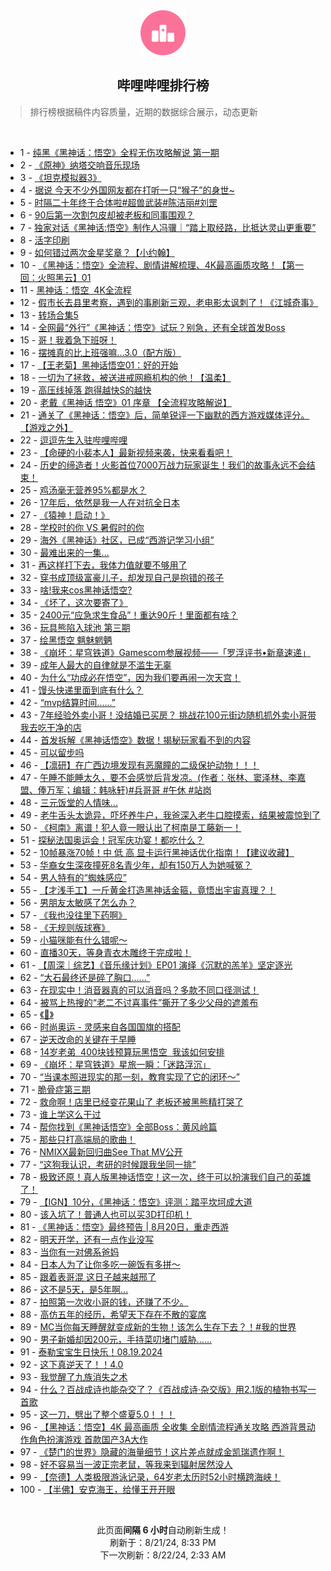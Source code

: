 <div align="center">
    <img src="./assets/icon_rank.png" alt="logo" />
    <h2>哔哩哔哩排行榜</h>
</div>

> 排行榜根据稿件内容质量，近期的数据综合展示，动态更新

<br />

<ul><li><span>1 - <a href=https://www.bilibili.com/BV114421U75X>纯黑《黑神话：悟空》全程无伤攻略解说&nbsp;第一期</a></span></li><li><span>2 - <a href=https://www.bilibili.com/BV18E4m1d7b7>《原神》纳塔交响音乐现场</a></span></li><li><span>3 - <a href=https://www.bilibili.com/BV1Qr421M7Xs>《坦克模拟器3》</a></span></li><li><span>4 - <a href=https://www.bilibili.com/BV124421U7Hp>据说&nbsp;今天不少外国网友都在打听一只“猴子”的身世~</a></span></li><li><span>5 - <a href=https://www.bilibili.com/BV1DH4y1c7JF>时隔二十年终于合体啦#超兽武装#陈洁丽#刘罡</a></span></li><li><span>6 - <a href=https://www.bilibili.com/BV1RE4m1R7Pm>90后第一次割包皮却被老板和同事围观？</a></span></li><li><span>7 - <a href=https://www.bilibili.com/BV1Gi421a74W>独家对话《黑神话:悟空》制作人冯骥｜“踏上取经路，比抵达灵山更重要”</a></span></li><li><span>8 - <a href=https://www.bilibili.com/BV1ir421K7he>活字印刷</a></span></li><li><span>9 - <a href=https://www.bilibili.com/BV1h1421t7Fc>如何错过两次金星奖章？【小约翰】</a></span></li><li><span>10 - <a href=https://www.bilibili.com/BV17Z421K7ib>《黑神话：悟空》全流程、剧情讲解梳理、4K最高画质攻略！【第一回：火照黑云】01</a></span></li><li><span>11 - <a href=https://www.bilibili.com/BV1Jx4y14798>黑神话：悟空&nbsp;&nbsp;4K全流程</a></span></li><li><span>12 - <a href=https://www.bilibili.com/BV1iy411e7dY>假市长去县里考察，遇到的事刷新三观，老电影太讽刺了！《江城奇事》</a></span></li><li><span>13 - <a href=https://www.bilibili.com/BV1SE4m1R7Uu>转场合集5</a></span></li><li><span>14 - <a href=https://www.bilibili.com/BV1AS421d7be>全网最“外行”《黑神话：悟空》试玩？别急，还有全球首发Boss</a></span></li><li><span>15 - <a href=https://www.bilibili.com/BV1Hi421a74W>哥！我着急下班呀！</a></span></li><li><span>16 - <a href=https://www.bilibili.com/BV1nb421J7QS>摆摊真的比上班强嘛…3.0（配方版）</a></span></li><li><span>17 - <a href=https://www.bilibili.com/BV1Uy411e7DW>【王老菊】黑神话悟空01：好的开始</a></span></li><li><span>18 - <a href=https://www.bilibili.com/BV1pT421r7AZ>一切为了拯救，被送进戒网瘾机构的他！【温柔】</a></span></li><li><span>19 - <a href=https://www.bilibili.com/BV1ar421M7KY>高压线掉落&nbsp;跑得越快S的越快</a></span></li><li><span>20 - <a href=https://www.bilibili.com/BV1iy411i7ab>老戴《黑神话&nbsp;悟空》01&nbsp;序章&nbsp;【全流程攻略解说】</a></span></li><li><span>21 - <a href=https://www.bilibili.com/BV1uz421B7ef>通关了《黑神话：悟空》后，简单锐评一下幽默的西方游戏媒体评分。【游戏之外】</a></span></li><li><span>22 - <a href=https://www.bilibili.com/BV1qU411U79B>逗逗先生入驻哔哩哔哩</a></span></li><li><span>23 - <a href=https://www.bilibili.com/BV1zf421v7sK>【命硬的小裴本人】最新视频来袭，快来看看吧！</a></span></li><li><span>24 - <a href=https://www.bilibili.com/BV1Gz421i7gF>历史的缔造者！火影首位7000万战力玩家诞生！我们的故事永远不会结束！</a></span></li><li><span>25 - <a href=https://www.bilibili.com/BV1sn4y1f7wB>鸡汤毫无营养95%都是水？</a></span></li><li><span>26 - <a href=https://www.bilibili.com/BV1SE4m1R7gy>17年后，依然是我一人在对抗全日本</a></span></li><li><span>27 - <a href=https://www.bilibili.com/BV1BE4m1R7gW>《猿神！启动！》</a></span></li><li><span>28 - <a href=https://www.bilibili.com/BV1d4421Z7M8>学校时的你&nbsp;VS&nbsp;暑假时的你</a></span></li><li><span>29 - <a href=https://www.bilibili.com/BV1pE4m1d7N7>海外《黑神话》社区，已成“西游记学习小组”</a></span></li><li><span>30 - <a href=https://www.bilibili.com/BV1Nf421B7NP>最难出来的一集...</a></span></li><li><span>31 - <a href=https://www.bilibili.com/BV1ZE421w7ZX>再这样打下去，我体力值就要不够用了</a></span></li><li><span>32 - <a href=https://www.bilibili.com/BV1EHpSeHEVH>穿书成顶级富豪儿子，却发现自己是抱错的孩子</a></span></li><li><span>33 - <a href=https://www.bilibili.com/BV1SW421X7Lk>啥!我来cos黑神话悟空?</a></span></li><li><span>34 - <a href=https://www.bilibili.com/BV1RZ421T7fZ>《坏了，这次要寄了》</a></span></li><li><span>35 - <a href=https://www.bilibili.com/BV1N4421f75Q>2400元“应急求生食品”！重达90斤！里面都有啥？</a></span></li><li><span>36 - <a href=https://www.bilibili.com/BV1YT42167YR>玩具熊陷入球池&nbsp;第三期</a></span></li><li><span>37 - <a href=https://www.bilibili.com/BV1jE4m1d7LQ>绘黑悟空&nbsp;魑魅魍魉</a></span></li><li><span>38 - <a href=https://www.bilibili.com/BV1o4421Z7q4>《崩坏：星穹铁道》Gamescom参展视频——「罗浮评书•新章速递」</a></span></li><li><span>39 - <a href=https://www.bilibili.com/BV1Ei421a7dT>成年人最大的自律就是不滥生无辜</a></span></li><li><span>40 - <a href=https://www.bilibili.com/BV1CZ421T7kD>为什么“功成必在悟空”，因为我们要再闹一次天宫！</a></span></li><li><span>41 - <a href=https://www.bilibili.com/BV1Sy411e7MY>馒头快递里面到底有什么？</a></span></li><li><span>42 - <a href=https://www.bilibili.com/BV1Df421v72p>“mvp结算时间......”</a></span></li><li><span>43 - <a href=https://www.bilibili.com/BV1aw4m1k7zX>7年经验外卖小哥！没结婚已买房？&nbsp;挑战花100元街边随机抓外卖小哥带我去吃干净的店</a></span></li><li><span>44 - <a href=https://www.bilibili.com/BV1sH4y1c7Tw>首发拆解《黑神话悟空》数据！揭秘玩家看不到的内容</a></span></li><li><span>45 - <a href=https://www.bilibili.com/BV11xpUefE7X>可以留步吗</a></span></li><li><span>46 - <a href=https://www.bilibili.com/BV1X1421479j>【凛研】在广西边境发现有恶魔瞳的二级保护动物！！！</a></span></li><li><span>47 - <a href=https://www.bilibili.com/BV1oZ421T795>午睡不能睡太久，要不会感觉后背发凉。(作者：张林、窦泽林、李嘉盟、俸万军；编辑：韩咏轩)#兵哥哥&nbsp;#午休&nbsp;#站岗</a></span></li><li><span>48 - <a href=https://www.bilibili.com/BV1Sr421M7qt>三元饭堂的人情味...</a></span></li><li><span>49 - <a href=https://www.bilibili.com/BV1Er421M7rA>老牛舌头太诡异，吓坏养牛户，我爸深入老牛口腔摸索，结果被震惊到了</a></span></li><li><span>50 - <a href=https://www.bilibili.com/BV1Vi421a7BS>《柯南》离谱！犯人竟一眼认出了柯南是工藤新一！</a></span></li><li><span>51 - <a href=https://www.bilibili.com/BV11M4m1y7Sz>探秘法国奥运会！冠军庆功宴！都吃什么？</a></span></li><li><span>52 - <a href=https://www.bilibili.com/BV1iw4m1k7eL>10帧暴涨70帧！中&nbsp;低&nbsp;高&nbsp;显卡运行黑神话优化指南！【建议收藏】</a></span></li><li><span>53 - <a href=https://www.bilibili.com/BV11U411U7Yo>华裔女生深夜撞死8名青少年，却有150万人为她喊冤？</a></span></li><li><span>54 - <a href=https://www.bilibili.com/BV1B4421Z7fe>男人特有的“蜘蛛感应”</a></span></li><li><span>55 - <a href=https://www.bilibili.com/BV1xm42137M5>【才浅手工】一斤黄金打造黑神话金箍，竟悟出宇宙真理？！</a></span></li><li><span>56 - <a href=https://www.bilibili.com/BV1L142187LH>男朋友太敏感了怎么办？</a></span></li><li><span>57 - <a href=https://www.bilibili.com/BV1wm42137cM>《我也没往里下药啊》</a></span></li><li><span>58 - <a href=https://www.bilibili.com/BV1Fx4y147yZ>《无规则版球赛》</a></span></li><li><span>59 - <a href=https://www.bilibili.com/BV12vpCeEEDA>小猫咪能有什么错呢～</a></span></li><li><span>60 - <a href=https://www.bilibili.com/BV1Nz421i7S2>直播30天，等身青衣木雕终于完成啦！</a></span></li><li><span>61 - <a href=https://www.bilibili.com/BV1P4421f7cV>【周深｜综艺】《音乐缘计划》EP01&nbsp;演绎《沉默的羔羊》坚定逐光</a></span></li><li><span>62 - <a href=https://www.bilibili.com/BV1Fy411q76v>“大石最终还是碎了胸口......”</a></span></li><li><span>63 - <a href=https://www.bilibili.com/BV1Zw4m1k7mZ>在现实中！消音器真的可以消音吗？多款不同口径测试！</a></span></li><li><span>64 - <a href=https://www.bilibili.com/BV1CS411w7gY>被骂上热搜的“老二不讨喜事件”撕开了多少父母的遮羞布</a></span></li><li><span>65 - <a href=https://www.bilibili.com/BV1Zy411e7BM>《🤩》</a></span></li><li><span>66 - <a href=https://www.bilibili.com/BV1Ty411q7DV>时尚奥运&nbsp;-&nbsp;灵感来自各国国旗的搭配</a></span></li><li><span>67 - <a href=https://www.bilibili.com/BV1dz421v7Z1>逆天改命的关键在于早睡</a></span></li><li><span>68 - <a href=https://www.bilibili.com/BV1dw4m1r7Vs>14岁老弟&nbsp;&nbsp;400块钱预算玩黑悟空&nbsp;&nbsp;我该如何安排</a></span></li><li><span>69 - <a href=https://www.bilibili.com/BV1kW42197iE>《崩坏：星穹铁道》星旅一瞬：「迷路浮沉」</a></span></li><li><span>70 - <a href=https://www.bilibili.com/BV1Bz421i7nD>“当课本照进现实的那一刻，教育实现了它的闭环～”</a></span></li><li><span>71 - <a href=https://www.bilibili.com/BV1gE421w7M6>脆骨症第三期</a></span></li><li><span>72 - <a href=https://www.bilibili.com/BV1yS421X7B4>救命啊！店里已经变花果山了&nbsp;老板还被黑熊精打哭了</a></span></li><li><span>73 - <a href=https://www.bilibili.com/BV1Ji421a7Nx>谁上学这么干过</a></span></li><li><span>74 - <a href=https://www.bilibili.com/BV1mxpDeqE7H>帮你找到《黑神话悟空》全部Boss：黄风岭篇</a></span></li><li><span>75 - <a href=https://www.bilibili.com/BV14EpZe4Efk>那些只打高端局的歌曲！</a></span></li><li><span>76 - <a href=https://www.bilibili.com/BV1Br421M7ZV>NMIXX最新回归曲See&nbsp;That&nbsp;MV公开</a></span></li><li><span>77 - <a href=https://www.bilibili.com/BV1FbpyeGEdQ>“这狗我认识，考研的时候跟我坐同一排”</a></span></li><li><span>78 - <a href=https://www.bilibili.com/BV1Qf421q7pM>极致还原！真人版黑神话悟空！这一次，终于可以扮演我们自己的英雄了！</a></span></li><li><span>79 - <a href=https://www.bilibili.com/BV1Ti421a7dv>【IGN】10分，《黑神话：悟空》评测：踏平坎坷成大道</a></span></li><li><span>80 - <a href=https://www.bilibili.com/BV1nU411S7bB>该入坑了！普通人也可以买3D打印机！</a></span></li><li><span>81 - <a href=https://www.bilibili.com/BV1oH4y1c7Kk>《黑神话：悟空》最终预告&nbsp;|&nbsp;8月20日，重走西游</a></span></li><li><span>82 - <a href=https://www.bilibili.com/BV1ey411e7cU>明天开学，还有一点作业没写</a></span></li><li><span>83 - <a href=https://www.bilibili.com/BV1u4421S7DJ>当你有一对佛系爸妈</a></span></li><li><span>84 - <a href=https://www.bilibili.com/BV1ef421q75i>日本人为了让你多吃一碗饭有多拼～</a></span></li><li><span>85 - <a href=https://www.bilibili.com/BV1uz421B7QC>跟着表哥混&nbsp;这日子越来越邢了</a></span></li><li><span>86 - <a href=https://www.bilibili.com/BV1Yy411e7M5>这不是5天，是5年啊...</a></span></li><li><span>87 - <a href=https://www.bilibili.com/BV1iS411w7vs>拍照第一次收小哥的钱，还赚了不少。</a></span></li><li><span>88 - <a href=https://www.bilibili.com/BV1DZ421T7pR>高仿五年的经历，希望天下存在不散的宴席</a></span></li><li><span>89 - <a href=https://www.bilibili.com/BV1aH4y1c7mF>MC当你每天睡醒就变成新的生物！该怎么生存下去？！#我的世界</a></span></li><li><span>90 - <a href=https://www.bilibili.com/BV1h2421Z7gE>男子新婚却因200元，手持菜叨堵门威胁……</a></span></li><li><span>91 - <a href=https://www.bilibili.com/BV1gE421w7Ys>泰勒宝宝生日快乐！08.19.2024</a></span></li><li><span>92 - <a href=https://www.bilibili.com/BV1NE421w7YH>这下真逆天了！！4.0</a></span></li><li><span>93 - <a href=https://www.bilibili.com/BV1QZ421T7Au>我觉醒了九族消失之术</a></span></li><li><span>94 - <a href=https://www.bilibili.com/BV1sM4m1178k>什么？百战成诗也能杂交了？《百战成诗·杂交版》用2.1版的植物书写一首歌</a></span></li><li><span>95 - <a href=https://www.bilibili.com/BV12E421w7yF>这一刀，劈出了整个盛夏5.0！！！</a></span></li><li><span>96 - <a href=https://www.bilibili.com/BV1AE4m1d7XT>【黑神话：悟空】4K&nbsp;最高画质&nbsp;全收集&nbsp;全剧情流程通关攻略&nbsp;西游背景动作角色扮演游戏&nbsp;首款国产3A大作</a></span></li><li><span>97 - <a href=https://www.bilibili.com/BV1eZ421N7WG>《楚门的世界》隐藏的海量细节！这片差点就成金凯瑞遗作啊！</a></span></li><li><span>98 - <a href=https://www.bilibili.com/BV1fm421g7fN>好不容易当一波正宗老鼠，等我来到辐射居然没人</a></span></li><li><span>99 - <a href=https://www.bilibili.com/BV1NW421R7JE>【奈德】人类极限游泳记录，64岁老太历时52小时横跨海峡！</a></span></li><li><span>100 - <a href=https://www.bilibili.com/BV13W42197Pn>【半佛】安克海王，给懂王开开眼</a></span></li></ul>

<br />

<p align=center>此页面<b>间隔 6 小时</b>自动刷新生成！<br>刷新于：8/21/24, 8:33 PM<br>下一次刷新：8/22/24, 2:33 AM</p>